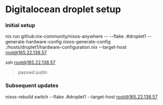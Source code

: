 # Digitalocean droplet setup

### Initial setup

nix run github:nix-community/nixos-anywhere -- --flake .#droplet1 --generate-hardware-config nixos-generate-config ./hosts/droplet1/hardware-configuration.nix --target-host root@165.22.138.57

ssh root@165.22.138.57

> passwd justin

### Subsequent updates

nixos-rebuild switch --flake .#droplet1 --target-host root@165.22.138.57
